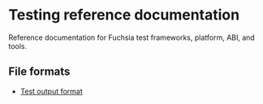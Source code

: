 # Testing reference documentation

Reference documentation for Fuchsia test frameworks, platform, ABI, and tools.

## File formats

* [Test output format](test-output-format.md)
